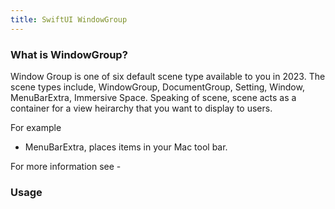 ```yaml
---
title: SwiftUI WindowGroup
---
```


### What is WindowGroup?

Window Group is one of six default scene type available to you in 2023. The scene types include, WindowGroup, DocumentGroup, Setting, Window, MenuBarExtra, Immersive Space. Speaking of scene, scene acts as a container for a view heirarchy that you want to display to users. 

For example
- MenuBarExtra, places items in your Mac tool bar.


For more information see - 

### Usage


